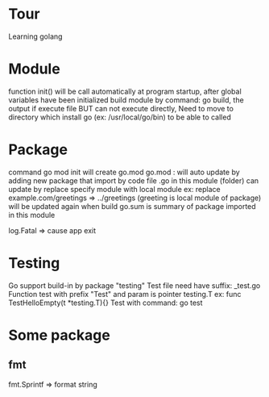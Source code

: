 # Tour
Learning golang

# Module
  function init() will be call automatically at program startup, after global variables have been initialized
  build module by command: go build,  the output if execute file BUT can not execute directly, Need to move to directory which install go (ex: /usr/local/go/bin) to be able to called

# Package
  command go mod init <module name> will create  go.mod
  go.mod : will auto update by adding new package that import by code file .go in this module (folder)
           can update by replace specify module with local module ex: replace example.com/greetings => ../greetings   (greeting is local module of package)
           will be updated again when build
  go.sum  is summary of package imported in this module
  
  log.Fatal => cause app exit
  
 
  
# Testing
  Go support build-in by package "testing"
  Test file need have suffix: \_test.go
  Function test with prefix "Test" and param is pointer testing.T  ex: func TestHelloEmpty(t \*testing.T){}
  Test with command: go test


# Some package
## fmt
  fmt.Sprintf => format string
